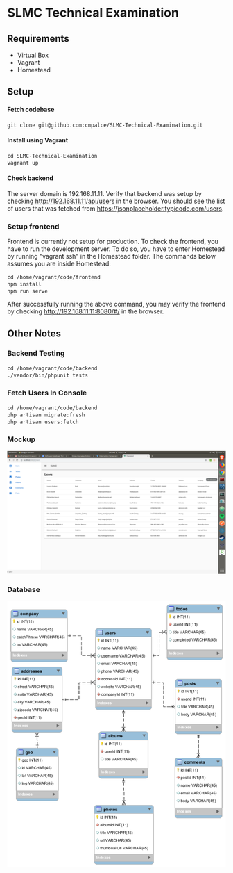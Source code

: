 # SLMC Technical Examination

## Requirements
- Virtual Box
- Vagrant
- Homestead

## Setup

#### Fetch codebase
```
git clone git@github.com:cmpalce/SLMC-Technical-Examination.git
```

#### Install using Vagrant
```
cd SLMC-Technical-Examination
vagrant up
```

#### Check backend

The server domain is 192.168.11.11. 
Verify that backend was setup by checking http://192.168.11.11/api/users in the browser.
You should see the list of users that was fetched from https://jsonplaceholder.typicode.com/users.

### Setup frontend

Frontend is currently not setup for production. To check the frontend, you have to run
the development server. To do so, you have to enter Homestead by running
"vagrant ssh" in the Homestead folder. The commands below assumes you are inside Homestead:


```
cd /home/vagrant/code/frontend
npm install
npm run serve
```

After successfully running the above command, you may verify the frontend
by checking http://192.168.11.11:8080/#/ in the browser.

## Other Notes

### Backend Testing

```
cd /home/vagrant/code/backend
./vendor/bin/phpunit tests
```

### Fetch Users In Console
```
cd /home/vagrant/code/backend
php artisan migrate:fresh
php artisan users:fetch
```

### Mockup
![Mockup](https://raw.githubusercontent.com/cmpalce/SLMC-Technical-Examination/master/mockup/mockup.png)

### Database
![Database](https://github.com/cmpalce/SLMC-Technical-Examination/blob/master/database/slmc.png)
